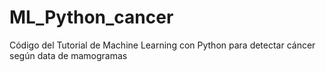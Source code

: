 # ML_Python_cancer
Código del Tutorial de Machine Learning con Python para detectar cáncer según data de mamogramas
